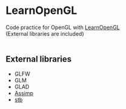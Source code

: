 # LearnOpenGL
Code practice for OpenGL with [LearnOpenGL](https://learnopengl.com/)<br>
(External libraries are included)<br>
<br>
## External libraries
- GLFW
- GLM
- GLAD
- [Assimp](https://github.com/assimp/assimp)
- [stb](https://github.com/nothings/stb)
